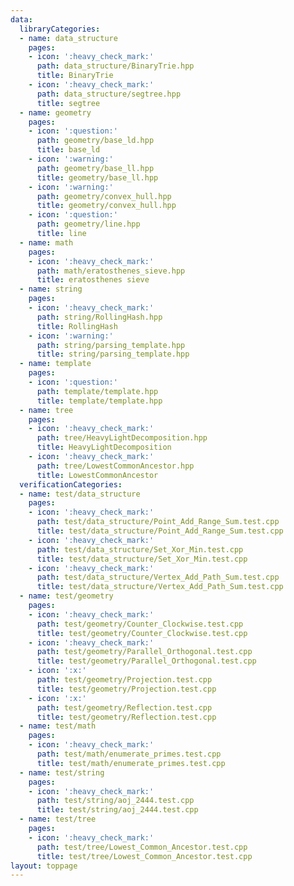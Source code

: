 ```yaml
---
data:
  libraryCategories:
  - name: data_structure
    pages:
    - icon: ':heavy_check_mark:'
      path: data_structure/BinaryTrie.hpp
      title: BinaryTrie
    - icon: ':heavy_check_mark:'
      path: data_structure/segtree.hpp
      title: segtree
  - name: geometry
    pages:
    - icon: ':question:'
      path: geometry/base_ld.hpp
      title: base_ld
    - icon: ':warning:'
      path: geometry/base_ll.hpp
      title: geometry/base_ll.hpp
    - icon: ':warning:'
      path: geometry/convex_hull.hpp
      title: geometry/convex_hull.hpp
    - icon: ':question:'
      path: geometry/line.hpp
      title: line
  - name: math
    pages:
    - icon: ':heavy_check_mark:'
      path: math/eratosthenes_sieve.hpp
      title: eratosthenes sieve
  - name: string
    pages:
    - icon: ':heavy_check_mark:'
      path: string/RollingHash.hpp
      title: RollingHash
    - icon: ':warning:'
      path: string/parsing_template.hpp
      title: string/parsing_template.hpp
  - name: template
    pages:
    - icon: ':question:'
      path: template/template.hpp
      title: template/template.hpp
  - name: tree
    pages:
    - icon: ':heavy_check_mark:'
      path: tree/HeavyLightDecomposition.hpp
      title: HeavyLightDecomposition
    - icon: ':heavy_check_mark:'
      path: tree/LowestCommonAncestor.hpp
      title: LowestCommonAncestor
  verificationCategories:
  - name: test/data_structure
    pages:
    - icon: ':heavy_check_mark:'
      path: test/data_structure/Point_Add_Range_Sum.test.cpp
      title: test/data_structure/Point_Add_Range_Sum.test.cpp
    - icon: ':heavy_check_mark:'
      path: test/data_structure/Set_Xor_Min.test.cpp
      title: test/data_structure/Set_Xor_Min.test.cpp
    - icon: ':heavy_check_mark:'
      path: test/data_structure/Vertex_Add_Path_Sum.test.cpp
      title: test/data_structure/Vertex_Add_Path_Sum.test.cpp
  - name: test/geometry
    pages:
    - icon: ':heavy_check_mark:'
      path: test/geometry/Counter_Clockwise.test.cpp
      title: test/geometry/Counter_Clockwise.test.cpp
    - icon: ':heavy_check_mark:'
      path: test/geometry/Parallel_Orthogonal.test.cpp
      title: test/geometry/Parallel_Orthogonal.test.cpp
    - icon: ':x:'
      path: test/geometry/Projection.test.cpp
      title: test/geometry/Projection.test.cpp
    - icon: ':x:'
      path: test/geometry/Reflection.test.cpp
      title: test/geometry/Reflection.test.cpp
  - name: test/math
    pages:
    - icon: ':heavy_check_mark:'
      path: test/math/enumerate_primes.test.cpp
      title: test/math/enumerate_primes.test.cpp
  - name: test/string
    pages:
    - icon: ':heavy_check_mark:'
      path: test/string/aoj_2444.test.cpp
      title: test/string/aoj_2444.test.cpp
  - name: test/tree
    pages:
    - icon: ':heavy_check_mark:'
      path: test/tree/Lowest_Common_Ancestor.test.cpp
      title: test/tree/Lowest_Common_Ancestor.test.cpp
layout: toppage
---
```

